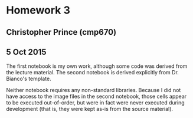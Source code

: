 # Homework 3
## Christopher Prince (cmp670)
## 5 Oct 2015

The first notebook is my own work, although some code was derived from the lecture material. The second notebook is derived explicitly from Dr. Bianco's template.

Neither notebook requires any non-standard libraries. Because I did not have access to the image files in the second notebook, those cells appear to be executed out-of-order, but were in fact were never executed during development (that is, they were kept as-is from the source material).
